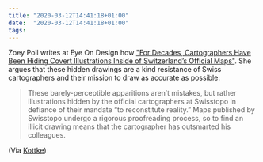 ```yaml
---
title: "2020-03-12T14:41:18+01:00"
date:  "2020-03-12T14:41:18+01:00"
tags:
---
```


Zoey Poll writes at Eye On Design how ["For Decades, Cartographers Have Been Hiding Covert Illustrations Inside of Switzerland’s Official Maps"](https://web.archive.org/web/20200312000741/https://eyeondesign.aiga.org/for-decades-cartographers-have-been-hiding-covert-illustrations-inside-of-switzerlands-official-maps/). She argues that these hidden drawings are a kind resistance of Swiss cartographers and their mission to draw as accurate as possible:

> These barely-perceptible apparitions aren’t mistakes, but rather illustrations hidden by the official cartographers at Swisstopo in defiance of their mandate “to reconstitute reality.” Maps published by Swisstopo undergo a rigorous proofreading process, so to find an illicit drawing means that the cartographer has outsmarted his colleagues.

(Via [Kottke](https://kottke.org/20/03/the-drawings-secretly-inserted-into-official-swiss-topographical-maps))
